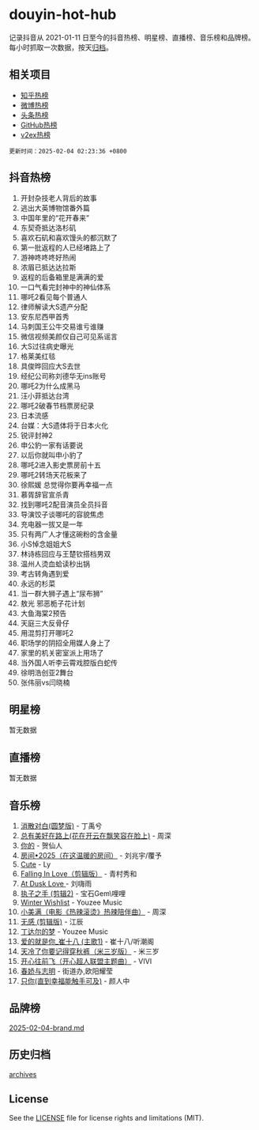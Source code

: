 # douyin-hot-hub

记录抖音从 2021-01-11 日至今的抖音热榜、明星榜、直播榜、音乐榜和品牌榜。每小时抓取一次数据，按天[归档](archives)。

## 相关项目

- [知乎热榜](https://github.com/lonnyzhang423/zhihu-hot-hub)
- [微博热榜](https://github.com/lonnyzhang423/weibo-hot-hub)
- [头条热榜](https://github.com/lonnyzhang423/toutiao-hot-hub)
- [GitHub热榜](https://github.com/lonnyzhang423/github-hot-hub)
- [v2ex热榜](https://github.com/lonnyzhang423/v2ex-hot-hub)


`更新时间：2025-02-04 02:23:36 +0800`

## 抖音热榜

1. 开封杂技老人背后的故事
1. 逃出大英博物馆番外篇
1. 中国年里的“花开春来”
1. 东契奇抵达洛杉矶
1. 喜欢石矶和喜欢馒头的都沉默了
1. 第一批返程的人已经堵路上了
1. 游神咚咚咚好热闹
1. 浓眉已抵达达拉斯
1. 返程的后备箱里是满满的爱
1. 一口气看完封神中的神仙体系
1. 哪吒2看见每个普通人
1. 律师解读大S遗产分配
1. 安东尼西甲首秀
1. 马刺国王公牛交易谁亏谁赚
1. 微信视频美颜仅自己可见系谣言
1. 大S过往病史曝光
1. 格莱美红毯
1. 具俊晔回应大S去世
1. 经纪公司称刘德华无ins账号
1. 哪吒2为什么成黑马
1. 汪小菲抵达台湾
1. 哪吒2破春节档票房纪录
1. 日本流感
1. 台媒：大S遗体将于日本火化
1. 锐评封神2
1. 申公豹一家有话要说
1. 以后你就叫申小豹了
1. 哪吒2进入影史票房前十五
1. 哪吒2转场天花板来了
1. 徐熙媛 总觉得你要再幸福一点
1. 慕胥辞官宣杀青
1. 找到哪吒2配音演员全员抖音
1. 导演饺子谈哪吒的容貌焦虑
1. 充电器一拔又是一年
1. 只有两广人才懂这碗粉的含金量
1. 小S悼念姐姐大S
1. 林诗栋回应与王楚钦搭档男双
1. 温州人烫血蛤读秒出锅
1. 考古转角遇到爱
1. 永远的杉菜
1. 当一群大狮子遇上“尿布狮”
1. 敖光 邪恶栀子花计划
1. 大鱼海棠2预告
1. 天庭三大反骨仔
1. 用混剪打开哪吒2
1. 职场学的阴招全用媒人身上了
1. 家里的机关密室派上用场了
1. 当外国人听李云霄戏腔版白蛇传
1. 徐明浩创亚2舞台
1. 张伟丽vs闫晓楠

## 明星榜

暂无数据

## 直播榜

暂无数据

## 音乐榜

1. [消散对白(圆梦版)](https://sf5-hl-cdn-tos.douyinstatic.com/obj/tos-cn-ve-2774/og4jB5I5IizzoZVAAAzWgBMAsMDWoArfwBOiFs) - 丁禹兮
1. [总有美好在路上(花在开云在飘笑容在脸上)](https://sf6-cdn-tos.douyinstatic.com/obj/tos-cn-ve-2774/oU5u7NwtfBIvaNhoQBszOvAlRiAoiWAVVyBMq4) - 周深
1. [你的](https://sf5-hl-cdn-tos.douyinstatic.com/obj/tos-cn-ve-2774/oYuIeKf42jB7sEV6B2upMdpYAgfrQWj0FeRegh) - 贺仙人
1. [房间•2025（在这温暖的房间）](https://sf5-hl-cdn-tos.douyinstatic.com/obj/tos-cn-ve-2774/oMzJcnT8BgIetASeBfwfEeBQVNfACiCifhfZP7g) - 刘兆宇/覆予
1. [Cute](https://sf5-hl-cdn-tos.douyinstatic.com/obj/tos-cn-ve-2774/o4IbIzHWKAAB4wsS5qMBRiiAlEBGTpQRNfFvuo) - Ly
1. [Falling In Love（剪辑版）](https://sf5-hl-cdn-tos.douyinstatic.com/obj/tos-cn-ve-2774/o8ajpA8zzgBPahbBIO8AcKGBLJezFCRd1wfP9f) - 青村秀和
1. [ At Dusk  Love ](https://sf5-hl-cdn-tos.douyinstatic.com/obj/tos-cn-ve-2774/o8CrpCf5CaYgI4ZrtQgMQAFEfuGqNnRSDQAPBc) - 刘嗨雨
1. [执子之手 (剪辑2)](https://sf6-cdn-tos.douyinstatic.com/obj/tos-cn-ve-2774/oUoZLQjCc31XzqsBnBQUNgeKtYPBcgbFDwtfcu) - 宝石Gem\哩哩
1. [Winter Wishlist](https://sf5-hl-cdn-tos.douyinstatic.com/obj/tos-cn-ve-2774/oIIgUOeamCFCVAzxN6MFRLIBlLGpUqQxeeHrLE) - Youzee Music
1. [小美满（电影《热辣滚烫》热辣陪伴曲）](https://sf5-hl-cdn-tos.douyinstatic.com/obj/tos-cn-ve-2774/o0GAn2lSgfZIDUgtevCGDQYnFg4CwnrBaxbTZL) - 周深
1. [无感 (剪辑版)](https://sf5-hl-cdn-tos.douyinstatic.com/obj/tos-cn-ve-2774/o0eIsUzJBDlQaQFC5OFlgbMEZC1TFYBftOBn6p) - 江辰
1. [丁达尔的梦](https://sf5-hl-cdn-tos.douyinstatic.com/obj/tos-cn-ve-2774/oMU3WirUZBVQkAC9ccG5P2IQirziZM2RTInUY) - Youzee Music
1. [爱的就是你_崔十八 (主歌1)](https://sf5-hl-cdn-tos.douyinstatic.com/obj/tos-cn-ve-2774/oI5BO5DhFZ6UTcNCnZaOCBLtZ7WIMQGfgnXf5E) - 崔十八/听潮阁
1. [天冷了你要记得穿秋裤（米三岁版）](https://sf5-hl-cdn-tos.douyinstatic.com/obj/tos-cn-ve-2774/oQlIwVIDWiZ6BQilAorS7MA0AgCkQDvcZAdm1) - 米三岁
1. [开心往前飞（开心超人联盟主题曲）](https://sf3-cdn-tos.douyinstatic.com/obj/tos-cn-ve-2774/9d8fb7c82cf1421fb93a9fe925275e0a) - VIVI
1. [春娇与志明](https://sf5-hl-cdn-tos.douyinstatic.com/obj/tos-cn-ve-2774/e530d8fceb7044b39707d7f9ff54add1) - 街道办,欧阳耀莹
1. [只你(直到幸福能触手可及)](https://sf5-hl-cdn-tos.douyinstatic.com/obj/tos-cn-ve-2774/o0lBkRDzFTeaVSUz3ZZSCBVtZ5DIMQGfgmEAuE) - 颜人中

## 品牌榜

[2025-02-04-brand.md](archives/2025-02-04-brand.md)

## 历史归档

[archives](archives)

## License

See the [LICENSE](LICENSE) file for license rights and limitations (MIT).
